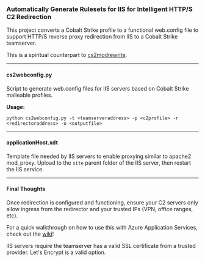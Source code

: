 ### Automatically Generate Rulesets for IIS for Intelligent HTTP/S C2 Redirection
This project converts a Cobalt Strike profile to a functional web.config file to support HTTP/S reverse proxy redirection from IIS to a Cobalt Strike teamserver.  

This is a spiritual counterpart to [cs2modrewrite](https://github.com/threatexpress/cs2modrewrite).

---------------------------------------------------
#### cs2webconfig.py
Script to generate web.config files for IIS servers based on Cobalt Strike malleable profiles.  

**Usage:**

`python cs2webconfig.py -t <teamserveraddress> -p <c2profile> -r <redirectoraddress> -o <outputfile>`  


---------------------------------------------------
#### applicationHost.xdt  
Template file needed by IIS servers to enable proxying similar to apache2 mod_proxy. Upload to the `site` parent folder of the IIS server, then restart the IIS service.  


---------------------------------------------------
#### Final Thoughts

Once redirection is configured and functioning, ensure your C2 servers only allow ingress from the redirector and your trusted IPs (VPN, office ranges, etc).  

For a quick walkthrough on how to use this with Azure Application Services, check out the [wiki](https://github.com/bashexplode/cs2webconfig/wiki/Azure-Web-Application-Service-Usage)!  

IIS servers require the teamserver has a valid SSL certificate from a trusted provider. Let's Encrypt is a valid option.  

